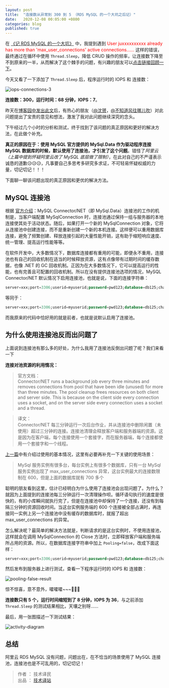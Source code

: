 ```yaml
---
layout: post
title:  "连接数从异常到 300 到 5 （RDS MySQL 的一个大坑之后记）"
date:   2020-12-08 00:05:00 +0800
categories: blog
published: true
---
```


在 [《记 RDS MySQL 的一个大坑》](https://ittranslator.cn/blog/2020/12/07/max-user-connections-bug-fixed.html) 中，我提到遇到 <font color="red">User juxxxxxxxxxx already has more than 'max_user_connections' active connections……</font> 这样的错误，最终通过在循环中使用 `Thread.Sleep`，降低 CRUD 操作的频率，让连接数下降至不到原来的一半，从而解决了这个棘手的问题，有兴趣的朋友可以[点击链接回顾一下](https://ittranslator.cn/blog/2020/12/07/max-user-connections-bug-fixed.html)。

今天又看了一下添加了 `Thread.Sleep` 后，程序运行时的 IOPS 和 连接数：

![iops-connections-3](https://ittranslator.cn/assets/images/202012/iops-connections-3.png)

**连接数：300，运行时间：68 分钟，IOPS：7**。

昨天在[博客园中发出此文](https://www.cnblogs.com/ittranslator/p/14094449.html)后，有热心的朋友（[@沈赟](https://www.cnblogs.com/ittranslator/p/14094449.html#4766142)，[@不知道风往哪儿吹](https://www.cnblogs.com/ittranslator/p/14094449.html#4766160)）对此问题提出了宝贵的意见和想法，激发了我对此问题继续深究的念头。

下午经过几个小时的分析和测试，终于找到了该问题的真正原因和更好的解决方法，在此做个补充。

**真正的原因在于：使用 MySQL 官方提供的 MySql.Data 作为驱动程序连接 MySQL 数据库的时候，默认使用了连接池，才引发了这个问题**。错怪了*阿里云（上篇中提到怀疑阿里云改了 MySQL 底层做了限制）*，在此对自己的不严谨表示诚恳的道歉😥😥😥，凡事要自己多思考多研究多求证，不可轻易怀疑权威的力量，切记切记！！！

下面聊一聊该问题出现的真正原因和更优的解决方法。

## MySQL 连接池

根据 [官方介绍](https://dev.mysql.com/doc/connector-net/en/connector-net-connections-pooling.html)：MySQL Connector/NET（即 MySql.Data）连接池的工作的机制是，当客户端配置 MySqlConnection 时，连接池通过保持一组与服务器的本地连接使其处于活动状态。随后，如果打开一个新的 MySqlConnection 对象，它将从连接池中创建连接，而不是重新创建一个新的本机连接。这样便可以重用数据库连接，避免了频繁创建、释放连接引起的大量性能开销，这有助于缩短响应速度、统一管理、提高运行性能等等。

在软件开发中，大多数情况下，数据库连接都有重用的可能，即便永不重用，连接池也有自己的回收机制在适当的时候释放资源，这有点像带有过期时间的缓存数据，也像 .NET 的 GC 回收机制。正因为在大多数情况下，它可以提高运行的性能，也有完善且可配置的回收机制。所以在没有提供连接池选项的情况，MySQL Connector/NET 默认情况下启用连接池，也就是说，下面的连接字符串：

```sql
server=xxx;port=3306;userid=myuserid;password=pwd123;database=db125;charset=utf8;
```

等同于：

```sql
server=xxx;port=3306;userid=myuserid;password=pwd123;database=db125;charset=utf8;Pooling=true;
```

而我原来的代码中恰好用的就是前者，也就是说默认启用了连接池。

## 为什么使用连接池反而出问题了

上面说到连接池有那么多的好处，为什么我用了连接池反倒出问题了呢？我们来看一下

**连接对池资源的利用情况：**

> 官方文档：  
> Connector/NET runs a background job every three minutes and removes connections from pool that have been idle (unused) for more than three minutes. The pool cleanup frees resources on both client and server side. This is because on the client side every connection uses a socket, and on the server side every connection uses a socket and a thread.  

> 译文：  
> Connector/NET 每三分钟运行一次后台作业，并从连接池中删除闲置（未使用）超过三分钟的连接。连接池清理会释放客户端和服务器端的资源。这是因为在客户端，每个连接使用一个套接字，而在服务器端，每个连接都使用一个套接字和一个线程。

[上一篇](https://www.cnblogs.com/ittranslator/p/14094449.html)中有介绍过使用的基本情况，这里有必要再补充一下关键的使用场景：

> MySql 服务实例有很多台，每台实例上有很多个数据库，只有一台 MySql 服务实例出现了 max_user_connections 异常，这台实例最大的连接数限制在 600，但是上面的数据库就有 700 多个

聪明的朋友看到这里，估计已经明白为什么使用了连接池会出现问题了。为什么？就因为上面提到的连接池每三分钟运行一次清理操作呗。循环语句执行的速度是很快的，有的小库瞬间就执行完了，但是在连接池中却保持了一个连接，还没有到每隔三分钟的资源回收时间。当这台实例服务端的 600 个连接被全部占满时，再连接同一实例上另一个连接池中没有缓存的数据库时，就报了超出 max_user_connections 的异常。

怎么解决呢？最简单的解决方法就是，判断请求的是这台实例时，不使用连接池，这样就会在调用 MySqlConnection 的 Close 方法时，立即释放客户端和服务端所占用的资源。所以，在数据库连接字符串中加上 `Pooling=false`，改成下面这样：

```sql
server=xxx;port=3306;userid=myuserid;password=pwd123;database=db125;charset=utf8;Pooling=false;
```

然后发布到服务器上进行测试，查看一下程序运行时的 IOPS 和 连接数：

![pooling-false-result](https://ittranslator.cn/assets/images/202012/pooling-false-result.png)

惊不惊喜，意不意外，嚯嚯嚯~~~🥰🥰🥰

**连接数只有 5 个，运行时间缩短到了 8 分钟，IOPS 为 36**，与之前添加 `Thread.Sleep` 的测试结果相比，天壤之别呀……

<!-- `ClearPoolAsync` `ClearAllPoolsAsync` -->

最后，用一张图描述一下测试结果：

![activity-diagram](https://ittranslator.cn/assets/images/202012/activity-diagram.png)

## 总结

阿里云 RDS MySQL 没有问题，问题出在，在不恰当的场景使用了 MySQL 连接池，连接池也是不可乱用的，切记切记！

<!-- https://dev.mysql.com/doc/connector-net/en/connector-net-8-0-connection-options.html#connector-net-8-0-connection-options-classic-pooling

https://dev.mysql.com/doc/connector-net/en/connector-net-connections-pooling.html

https://dev.mysql.com/doc/connector-net/en/connector-net-connections-pooling.html
 -->

> 作者 ： 技术译民  
> 出品 ： [技术译站](https://ittranslator.cn/)

<!-- https://github.com/mysql-net/MySqlConnector/issues/211

https://github.com/mysql-net/MySqlConnector/issues/442 -->
